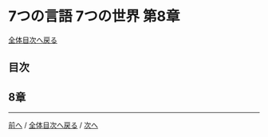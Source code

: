 # 7つの言語 7つの世界 第8章
[全体目次へ戻る](index.md)
## 目次

## 8章

***

[前へ](c7.md) /
[全体目次へ戻る](index.md) /
[次へ](c9.md)

